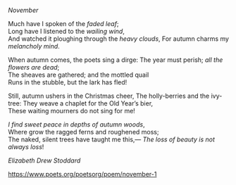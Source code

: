 _November_
 
   Much have I spoken of the *faded leaf*;	
   Long have I listened to the *wailing wind*,	
   And watched it ploughing through the *heavy clouds*,	
   For autumn charms my *melancholy mind*.	
 
   When autumn comes, the poets sing a dirge:
   The year must perish; *all the flowers are dead*;	
   The sheaves are gathered; and the mottled quail	
   Runs in the stubble, but the lark has fled!	
 
   Still, autumn ushers in the Christmas cheer,	
   The holly-berries and the ivy-tree:
   They weave a chaplet for the Old Year’s bier,	
   These waiting mourners do not sing for me!	
 
   *I find sweet peace in depths of autumn woods*,	
   Where grow the ragged ferns and roughened moss;	
   The naked, silent trees have taught me this,—
   *The loss of beauty is not always loss*!
    
   *Elizabeth Drew Stoddard*
   
https://www.poets.org/poetsorg/poem/november-1
